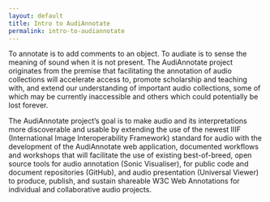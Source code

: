 ```yaml
---
layout: default
title: Intro to AudiAnnotate
permalink: intro-to-audiannotate
---
```

<!-- Add an essay or interpretive material below this line,
using HTML or markdown.  Do not modify this file above this line -->
To annotate is to add comments to an object. To audiate is to sense the meaning of sound when it is not present. The AudiAnnotate project originates from the premise that facilitating the annotation of audio collections will accelerate access to, promote scholarship and teaching with, and extend our understanding of important audio collections, some of which may be currently inaccessible and others which could potentially be lost forever. 

The AudiAnnotate project’s goal is to make audio and its interpretations more discoverable and usable by extending the use of the newest IIIF (International Image Interoperability Framework) standard for audio with the development of the AudiAnnotate web application, documented workflows and workshops that will facilitate the use of existing best-of-breed, open source tools for audio annotation (Sonic Visualiser), for public code and document repositories (GitHub), and audio presentation (Universal Viewer) to produce, publish, and sustain shareable W3C Web Annotations for individual and collaborative audio projects.

